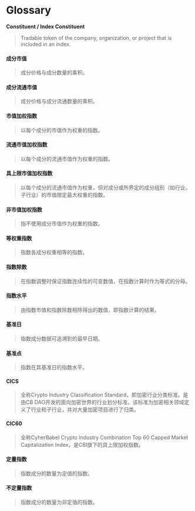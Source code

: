 # Glossary

**Constituent / Index Constituent**

> Tradable token of the company, organization, or project that is included in an index.

#### 成分市值

> 成分价格与成分数量的乘积。

#### 成分流通市值

> 成分价格与成分流通数量的乘积。

#### 市值加权指数

> 以每个成分的市值作为权重的指数。

#### 流通市值加权指数

> 以每个成分的流通市值作为权重的指数。

#### 具上限市值加权指数

> 以每个成分的流通市值作为权重，但对成分或所界定的成分组别（如行业、子行业）的市值限定最大权重的指数。

#### 非市值加权指数

> 指不使用成分市值作为权重的指数。

#### 等权重指数

> 指数各成分权重相等的指数。

#### 指数除数

> 在指数调整时保证指数连续性的可变数值，在指数计算时作为等式的分母。

#### 指数水平

> 由指数市值和指数除数相除得出的数值，即指数计算的结果。

#### 基准日

> 指数成分数据可追溯到的最早日期。

#### 基准点

> 指数在其基准日的指数水平。

#### CICS

> 全称Crypto Industry Classification Standard，即加密行业分类标准。是由CB DAO开发的面向加密世界的行业划分标准。该标准为加密相关领域定义了行业和子行业，并对大量加密项目进行了归类。

#### CIC60

> 全称CyherBabel Crypto Industry Combination Top 60 Capped Market Capitalization Index，是CBI旗下的具上限加权指数。

#### 定量指数

> 指数成分的数量为定值的指数。

#### 不定量指数

> 指数成分的数量为非定值的指数。
